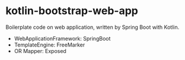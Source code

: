 # kotlin-bootstrap-web-app

Boilerplate code on web application, written by Spring Boot with Kotlin.

* WebApplicationFramework: SpringBoot
* TemplateEngine: FreeMarker
* OR Mapper: Exposed
